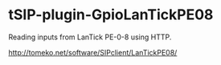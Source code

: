 # tSIP-plugin-GpioLanTickPE08

Reading inputs from LanTick PE-0-8 using HTTP.

http://tomeko.net/software/SIPclient/LanTickPE08/
